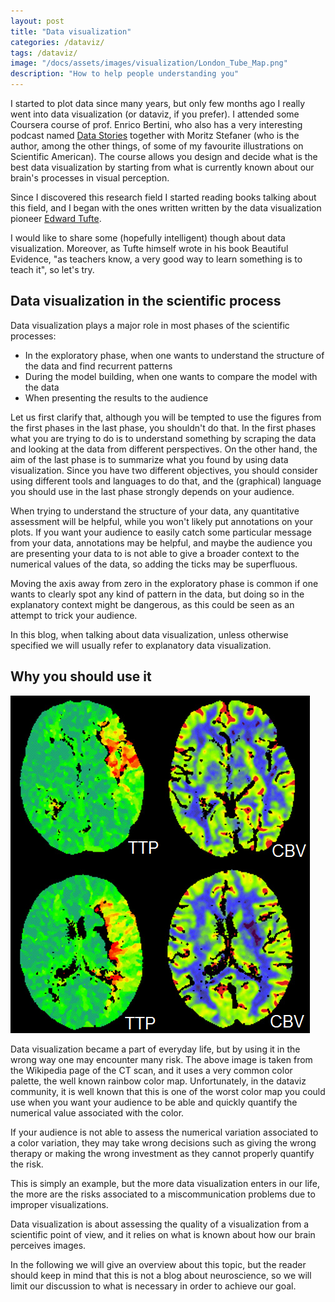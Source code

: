 ```yaml
---
layout: post
title: "Data visualization"
categories: /dataviz/
tags: /dataviz/
image: "/docs/assets/images/visualization/London_Tube_Map.png"
description: "How to help people understanding you"
---
```


I started to plot data since many years, but only few months ago I really went into
data visualization (or dataviz, if you prefer).
I attended some Coursera course of prof. Enrico Bertini, who also has a very interesting
podcast named [Data Stories](https://datastori.es/) together with Moritz Stefaner (who is the author, among the other things,
of some of my favourite illustrations on Scientific American).
The course allows you design and decide what is the best data visualization by
starting from what is currently known about our brain's processes in visual perception.

Since I discovered this research field I started reading books talking about this field,
and I began with the ones written written by the data visualization pioneer [Edward Tufte](https://it.wikipedia.org/wiki/Edward_Tufte).

I would like to share some (hopefully intelligent) though about data visualization.
Moreover, as Tufte himself wrote in his book Beautiful Evidence, "as teachers know, a very good way to learn something is to teach it", so let's try.

## Data visualization in the scientific process
Data visualization plays a major role in most phases of the scientific processes:
- In the exploratory phase, when one wants to understand the structure of the data and find recurrent patterns
- During the model building, when one wants to compare the model with the data
- When presenting the results to the audience

Let us first clarify that, although you will be tempted to use the figures from the first phases in the last phase, you shouldn't
do that.
In the first phases what you are trying to do is to understand something by scraping the data and looking at the data from different
perspectives.
On the other hand, the aim of the last phase is to summarize what you found by using data visualization.
Since you have two different objectives, you should consider using different tools and languages to do that, and the (graphical)
language you should use in the last phase strongly depends on your audience.

When trying to understand the structure of your data, any quantitative assessment will be helpful, while you won't likely
put annotations on your plots.
If you want your audience to easily catch some particular message from your data, annotations may be helpful,
and maybe the audience you are presenting your data to is not able to give a broader context to the numerical values of the data,
so adding the ticks may be superfluous.

Moving the axis away from zero in the exploratory phase is common if one wants to clearly spot any kind of pattern in the data,
but doing so in the explanatory context might be dangerous, as this could be seen as an attempt to trick your audience.

In this blog, when talking about data visualization, unless otherwise specified we will usually refer to explanatory data visualization.

## Why you should use it

![An image from a Computerized Axial Tomography](/docs/assets/images/visualization/cat.png)

Data visualization became a part of everyday life, but by using it
in the wrong way one may encounter many risk.
The above image is taken from the Wikipedia page of the CT scan,
and it uses a very common color palette, the well known rainbow color map.
Unfortunately, in the dataviz community, it is well known that this is
one of the worst color map you could use when you want your
audience to be able and quickly quantify the numerical value
associated with the color.

If your audience is not able to assess the numerical variation associated
to a color variation, they may take wrong decisions such as giving the wrong
therapy or making the wrong investment as they cannot properly
quantify the risk.

This is simply an example, but the more data visualization enters in our
life, the more are the risks associated to a miscommunication problems
due to improper visualizations.

Data visualization is about assessing the quality of a visualization
from a scientific point of view, and it relies on what is known about
how our brain perceives images.

In the following we will give an overview about this topic, but the reader
should keep in mind that this is not a blog about neuroscience, so we will
limit our discussion to what is necessary in order to achieve our
goal.


<!--

Before doing so it's better to put here some vocabulary.

A data visualization is first of all made by **markers**, namely the graphical
objects that we use to represent our items.
The most common markers are:
- points
- lines
- bars
- areas

For each item we will represent some quantity, and we will do so by using one or more
**visual channels** like:
- position
- size (length/width/area)
- angle/slope
- color hue
- color intensity
- shape and textures

Other fundamental components of the visualization are the components which allow
us to contextualize and interpret the visualization.
Those components can be geometric components like axes, grids, reference lines
but also textual components such as labels and annotations.

A visual representation is a combination of such components, and you will find a huge variety visual representations,
as there is a potentially infinite number of ways to combine these ingredients.
So how to choose one? Which is the best?

As often happens, there is not **the best** representation, as we already said elsewhere in this blog, there is no silver bullet.
A better question is

> What is the most appropriate way to visualize this aspect of the data?

This of course depends on many factors, and you will often find yourself in a situation where you simply
have to decide how to balance your needs.
Data visualization is the discipline which wants to address to this question from a scientific perspective.

I will try and share some resources about this topic in some future post, as well as to share some hopefully interesting personal thoughts.

<div id="tester" style="width:900px;height:900px;"></div>
<script src="https://cdn.plot.ly/plotly-latest.min.js"></script>
<script>
	TESTER = document.getElementById('tester');
	Plotly.newPlot( TESTER, [{
	y: ["Albania","Bosnia and Herzegovina","Bulgaria","Croatia","Czechia","Estonia","Hungary","Kosovo","Latvia","Lithuania","North Macedonia","Montenegro","Poland","Romania","Serbia","Slovakia","Slovenia","Armenia","Azerbaijan","Belarus","Georgia","Moldova","Russia","Ukraine","Austria","Belgium","Cyprus","Denmark","Finland","France","Germany","Greece","Iceland","Ireland","Italy","Luxembourg","Malta","Netherlands","Norway","Portugal","Spain","Sweden","Switzerland","United Kingdom"],
	x: [296.6,187.7,1336.5,1341.2,3707.1,753.5,2774.0,108.0,819.5,1656.1,230.9,97.7,16818.9,5161.1,1443.5,2003.0,758.9,634.3,2664.8,792.2,292.7,40.1,71981.1,43983.2,3783.9,7045.0,514.6,5737.7,5089.5,56999.7,57807.7,8347.5,0.0,1207.7,34627.5,585.7,92.4,15670.8,8960.3,3647.6,20979.2,8491.5,6241.2,69998.7],
    type: "bar",
    orientation: "h",
    transforms: [{
    type: 'sort',
    target: 'x',
    order: "ascending"
    }]
    }], {
	margin: { t: 0 } } );
</script>
-->

